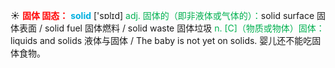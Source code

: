 ☀ <font color="red">**固体 固态：**</font>
<font color="sky blue">**solid**</font> ['sɒlɪd] 
<font color="#00b050">adj. 固体的（即非液体或气体的）：</font>solid surface 固体表面 / solid fuel 固体燃料 / solid waste 固体垃圾 <font color="#00b050">n. [C]（物质或物体）固体：</font>liquids and solids 液体与固体 / The baby is not yet on solids. 婴儿还不能吃固体食物。
